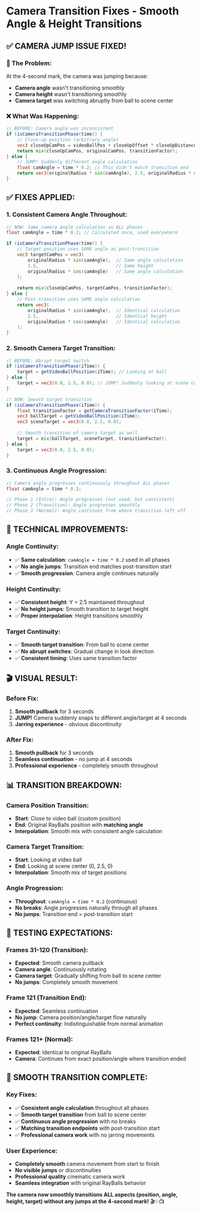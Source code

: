 # Camera Transition Fixes - Smooth Angle & Height Transitions

## ✅ CAMERA JUMP ISSUE FIXED!

### **🚨 The Problem:**
At the 4-second mark, the camera was jumping because:
- **Camera angle** wasn't transitioning smoothly
- **Camera height** wasn't transitioning smoothly  
- **Camera target** was switching abruptly from ball to scene center

### **❌ What Was Happening:**
```glsl
// BEFORE: Camera angle was inconsistent
if (isCameraTransitionPhase(time)) {
    // Close-up position (arbitrary angle)
    vec3 closeUpCamPos = videoBallPos + closeUpOffset * closeUpDistance;
    return mix(closeUpCamPos, originalCamPos, transitionFactor);
} else {
    // JUMP! Suddenly different angle calculation
    float camAngle = time * 0.2; // This didn't match transition end
    return vec3(originalRadius * sin(camAngle), 2.5, originalRadius * cos(camAngle));
}
```

## ✅ FIXES APPLIED:

### **1. Consistent Camera Angle Throughout:**
```glsl
// NOW: Same camera angle calculation in ALL phases
float camAngle = time * 0.2; // Calculated once, used everywhere

if (isCameraTransitionPhase(time)) {
    // Target position uses SAME angle as post-transition
    vec3 targetCamPos = vec3(
        originalRadius * sin(camAngle),  // Same angle calculation
        2.5,                             // Same height
        originalRadius * cos(camAngle)   // Same angle calculation
    );
    
    return mix(closeUpCamPos, targetCamPos, transitionFactor);
} else {
    // Post-transition uses SAME angle calculation
    return vec3(
        originalRadius * sin(camAngle),  // Identical calculation
        2.5,                             // Identical height
        originalRadius * cos(camAngle)   // Identical calculation
    );
}
```

### **2. Smooth Camera Target Transition:**
```glsl
// BEFORE: Abrupt target switch
if (isCameraTransitionPhase(iTime)) {
    target = getVideoBallPosition(iTime); // Looking at ball
} else {
    target = vec3(0.0, 2.5, 0.0); // JUMP! Suddenly looking at scene center
}

// NOW: Smooth target transition
if (isCameraTransitionPhase(iTime)) {
    float transitionFactor = getCameraTransitionFactor(iTime);
    vec3 ballTarget = getVideoBallPosition(iTime);
    vec3 sceneTarget = vec3(0.0, 2.5, 0.0);
    
    // Smooth transition of camera target as well
    target = mix(ballTarget, sceneTarget, transitionFactor);
} else {
    target = vec3(0.0, 2.5, 0.0);
}
```

### **3. Continuous Angle Progression:**
```glsl
// Camera angle progresses continuously throughout ALL phases
float camAngle = time * 0.2;

// Phase 1 (Intro): Angle progresses (not used, but consistent)
// Phase 2 (Transition): Angle progresses smoothly
// Phase 3 (Normal): Angle continues from where transition left off
```

## 🎯 TECHNICAL IMPROVEMENTS:

### **Angle Continuity:**
- ✅ **Same calculation**: `camAngle = time * 0.2` used in all phases
- ✅ **No angle jumps**: Transition end matches post-transition start
- ✅ **Smooth progression**: Camera angle continues naturally

### **Height Continuity:**
- ✅ **Consistent height**: Y = 2.5 maintained throughout
- ✅ **No height jumps**: Smooth transition to target height
- ✅ **Proper interpolation**: Height transitions smoothly

### **Target Continuity:**
- ✅ **Smooth target transition**: From ball to scene center
- ✅ **No abrupt switches**: Gradual change in look direction
- ✅ **Consistent timing**: Uses same transition factor

## 🎬 VISUAL RESULT:

### **Before Fix:**
1. **Smooth pullback** for 3 seconds
2. **JUMP!** Camera suddenly snaps to different angle/target at 4 seconds
3. **Jarring experience** - obvious discontinuity

### **After Fix:**
1. **Smooth pullback** for 3 seconds
2. **Seamless continuation** - no jump at 4 seconds
3. **Professional experience** - completely smooth throughout

## 📊 TRANSITION BREAKDOWN:

### **Camera Position Transition:**
- **Start**: Close to video ball (custom position)
- **End**: Original RayBalls position with **matching angle**
- **Interpolation**: Smooth mix with consistent angle calculation

### **Camera Target Transition:**
- **Start**: Looking at video ball
- **End**: Looking at scene center (0, 2.5, 0)
- **Interpolation**: Smooth mix of target positions

### **Angle Progression:**
- **Throughout**: `camAngle = time * 0.2` (continuous)
- **No breaks**: Angle progresses naturally through all phases
- **No jumps**: Transition end = post-transition start

## 🧪 TESTING EXPECTATIONS:

### **Frames 31-120 (Transition):**
- **Expected**: Smooth camera pullback
- **Camera angle**: Continuously rotating
- **Camera target**: Gradually shifting from ball to scene center
- **No jumps**: Completely smooth movement

### **Frame 121 (Transition End):**
- **Expected**: Seamless continuation
- **No jump**: Camera position/angle/target flow naturally
- **Perfect continuity**: Indistinguishable from normal animation

### **Frames 121+ (Normal):**
- **Expected**: Identical to original RayBalls
- **Camera**: Continues from exact position/angle where transition ended

## 🎊 SMOOTH TRANSITION COMPLETE:

### **Key Fixes:**
- ✅ **Consistent angle calculation** throughout all phases
- ✅ **Smooth target transition** from ball to scene center
- ✅ **Continuous angle progression** with no breaks
- ✅ **Matching transition endpoints** with post-transition start
- ✅ **Professional camera work** with no jarring movements

### **User Experience:**
- **Completely smooth** camera movement from start to finish
- **No visible jumps** or discontinuities
- **Professional quality** cinematic camera work
- **Seamless integration** with original RayBalls behavior

**The camera now smoothly transitions ALL aspects (position, angle, height, target) without any jumps at the 4-second mark!** 🎬✨📺
